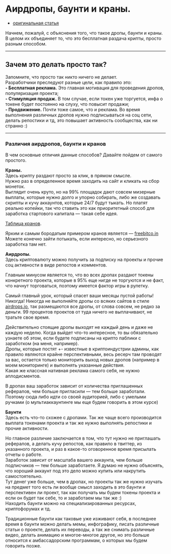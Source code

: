 # Аирдропы, баунти и краны. 
- [оригинальная статья](https://teletype.in/@greezblog/airdropy-baunti-i-krany_3.1)

Начнем, пожалуй, с объяснения того, что такое дропы, баунти и краны.  
В целом их объединяет то, что это бесплатная раздача крипты, просто разным способом.

---

## Зачем это делать просто так?

Запомните, что просто так никто ничего не делает.  
Разработчики преследуют разные цели, как правило это:  
**- Бесплатная реклама.** Это главная мотивация для проведения дропов, популяризация проекта;  
**- Стимуляция продаж.** В том случае, если токен уже торгуется, инфа о токене будет постоянно на слуху, что повысит продажи;  
**- Продвижение.** Почти тоже самое, что и реклама. Во время выполнения различных дропов нужно подписываться на соц сети, делать репостики и тд, это повышает активность сообщества, как ни странно :)

---

### Различия аирдропов, баунти и кранов

В чем основные отличия данные способов? Давайте пойдем от самого простого.

**Краны.**  
Здесь крипту раздают просто за клик, в прямом смысле.  
Нужно раз в определенное время заходить на сайт и кликать на сбор монеток.  
Выглядит очень круто, но на 99% площадок дают совсем мизерные выплаты, которые нужно долго и упорно собирать, либо же создавать скрипты и кучу аккаунтов, которые 24/7 будут тыкать. Но платят реально копейки, так что ставить это как приоритетный способ для заработка стартового капитала — такая себе идея.

[Таблица кранов](https://docs.google.com/spreadsheets/d/1vJ-ngqT60BZMve9hqHY6TKAafwMLnNFGKIexB3F5a_g/edit#gid=0).

Ярким и самым бородатым примером кранов является — [freebitco.in](https://freebitco.in/?r=48025552)  
Можете конечно зайти потыкать, если интересно, но серьезного заработка там нет.

**Аирдропы.**  
Здесь криптовалюту можно получить за подписку на проекты и прочие соц активности в виде репостов и комментов.

Главным минусом является то, что во всех дропах раздают токены конкретного проекта, которые в 95% еще нигде не торгуются и не факт, что начнут торговаться, поэтому имеется фактор игры в рулетку.

Самый главный урок, который спасет ваши месяцы пустой работы!  
Никогда! Никогда не выполняйте дропы со всяких сайтов в стиле [airdrops.io](https://airdrops.io/), так размещаются все дропы, от слова совсем, не редко за деньги. 99 процентов проектов от туда ничего не выплачивают, не тратьте свое время.

Действительно стоящие дропы выходят не каждый день и даже не каждую неделю. Когда выйдет что-то интересное, то вы обязательно узнаете об этом, если будете подписаны на крипто паблики с заработком (на меня, например).  
Дропы, которые постят +- известные в криптоиндустрии админы, как правило являются крайне перспективными, весь ресерч там проводят за вас, остается только мониторить выход новых дропов (например в моем мониторинге) и выполнять указанные действия.  
Какая же классная нативная реклама самого себя, не нужно аплодисментов.

В дропах ваш заработок зависит от количества приглашенных рефералов, чем больше пригласили — тем больше заработали.  
Поэтому сюда либо идти со своей аудиторией, либо с умелыми ручками (о мультиаккаунтинге мы еще будем говорить в этом курсе)

**Баунти**  
Здесь есть что-то схожее с дропами. Так же чаще всего производится выплата токенами проекта и так же нужно выполнять репостики и прочие активности.

Но главное различие заключается в том, что тут нужно не приглашать рефералов, а делать кучу репостов, как правило в твиттер, из указанного проекта, и раз в какое-то оговоренное время присылать отчеты о работе.  
Заработок зависит от масштаба вашего аккаунта, чем больше подписчиков — тем больше заработаете. Я думаю не нужно объяснять, что хороший аккаунт под это дело можно купить или накрутить самостоятельно.  
Тут денег уже больше, чем в дропах, но проекты так же нужно изучать на предмет того есть ли вообще смысл заходить в это баунти и перспективен ли проект, так как получать мы будем токены проекта и если он будет так себе, то и заработаем мы так же :)  
Находить баунти можно на специализированных ресурсах, криптофорумах и тд.

Традиционные баунти как таковые уже изживают себя, в последнее время в баунти можно делать мемы, инфографику, писать различные статьи о проекте, делать их переводы, а так же снимать различные видео, делать анимацию и многое-многое другое, но это больше относится к амбассадорским программам, о которых мы будем говорить позже.